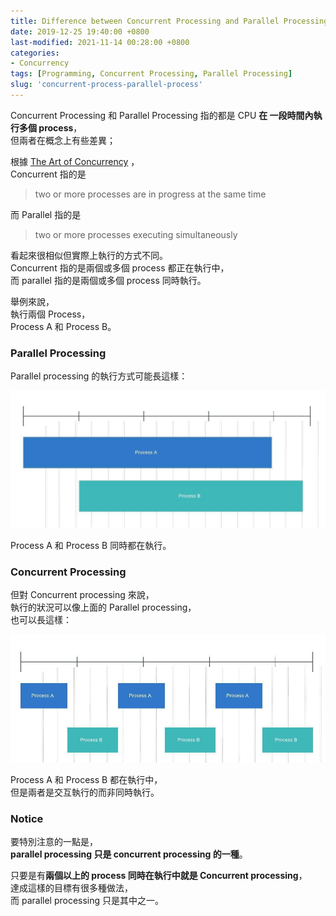 ```yaml
---
title: Difference between Concurrent Processing and Parallel Processing
date: 2019-12-25 19:40:00 +0800
last-modified: 2021-11-14 00:28:00 +0800
categories:
- Concurrency
tags: [Programming, Concurrent Processing, Parallel Processing]
slug: 'concurrent-process-parallel-process'
---
```


Concurrent Processing 和 Parallel Processing 指的都是 CPU **在 一段時間內執行多個 process**，  
但兩者在概念上有些差異；  

根據 [The Art of Concurrency](http://shop.oreilly.com/product/9780596521547.do) ，  
Concurrent 指的是
<!--more-->
> two or more processes are in progress at the same time

而 Parallel 指的是
> two or more processes executing simultaneously

看起來很相似但實際上執行的方式不同。  
Concurrent 指的是兩個或多個 process 都正在執行中，  
而 parallel 指的是兩個或多個 process 同時執行。  

舉例來說，  
執行兩個 Process，  
Process A 和 Process B。

### Parallel Processing
Parallel processing 的執行方式可能長這樣：

![parallel_processing](/images/concurrent_processing_and_parallel_processing/parallel_processing.jpeg)

Process A 和 Process B 同時都在執行。

### Concurrent Processing
但對 Concurrent processing 來說，  
執行的狀況可以像上面的 Parallel processing，  
也可以長這樣：

![consurrent_processing](/images/concurrent_processing_and_parallel_processing/concurrent_processing.jpeg)

Process A 和 Process B 都在執行中，  
但是兩者是交互執行的而非同時執行。

### Notice
要特別注意的一點是，  
**parallel processing 只是 concurrent processing 的一種**。  

只要是有**兩個以上的 process 同時在執行中就是 Concurrent processing**，  
達成這樣的目標有很多種做法，  
而 parallel processing 只是其中之一。
